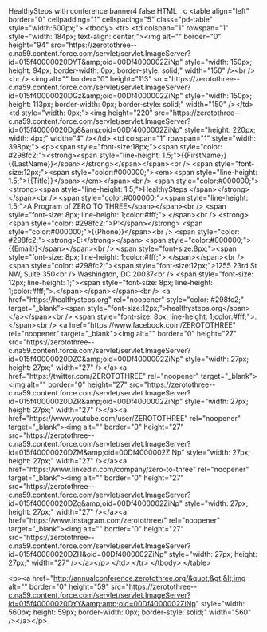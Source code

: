 <?xml version="1.0" encoding="UTF-8"?>
<CustomMetadata xmlns="http://soap.sforce.com/2006/04/metadata" xmlns:xsi="http://www.w3.org/2001/XMLSchema-instance" xmlns:xsd="http://www.w3.org/2001/XMLSchema">
    <label>HealthySteps with conference banner4</label>
    <protected>false</protected>
    <values>
        <field>HTML__c</field>
        <value xsi:type="xsd:string">&lt;table align=&quot;left&quot; border=&quot;0&quot; cellpadding=&quot;1&quot; cellspacing=&quot;5&quot; class=&quot;pd-table&quot; style=&quot;width:600px;&quot;&gt;
	&lt;tbody&gt;
		&lt;tr&gt;
			&lt;td colspan=&quot;1&quot; rowspan=&quot;1&quot; style=&quot;width: 184px; text-align: center;&quot;&gt;&lt;img alt=&quot;&quot; border=&quot;0&quot; height=&quot;94&quot; src=&quot;https://zerotothree--c.na59.content.force.com/servlet/servlet.ImageServer?id=015f40000020DYT&amp;amp;oid=00Df4000002ZiNp&quot; style=&quot;width: 150px; height: 94px; border-width: 0px; border-style: solid;&quot; width=&quot;150&quot; /&gt;&lt;br /&gt;
			&lt;br /&gt;
			&lt;img alt=&quot;&quot; border=&quot;0&quot; height=&quot;113&quot; src=&quot;https://zerotothree--c.na59.content.force.com/servlet/servlet.ImageServer?id=015f40000020DGz&amp;amp;oid=00Df4000002ZiNp&quot; style=&quot;width: 150px; height: 113px; border-width: 0px; border-style: solid;&quot; width=&quot;150&quot; /&gt;&lt;/td&gt;
			&lt;td style=&quot;width: 0px;&quot;&gt;&lt;img height=&quot;220&quot; src=&quot;https://zerotothree--c.na59.content.force.com/servlet/servlet.ImageServer?id=015f40000020Dg8&amp;amp;oid=00Df4000002ZiNp&quot; style=&quot;height: 220px; width: 4px;&quot; width=&quot;4&quot; /&gt;&lt;/td&gt;
			&lt;td colspan=&quot;1&quot; rowspan=&quot;1&quot; style=&quot;width: 398px;&quot;&gt;
			&lt;p&gt;&lt;span style=&quot;font-size:18px;&quot;&gt;&lt;span style=&quot;color: #298fc2;&quot;&gt;&lt;strong&gt;&lt;span style=&quot;line-height: 1.5;&quot;&gt;{{FirstName}} {{LastName}}&lt;/span&gt;&lt;/strong&gt;&lt;/span&gt;&lt;/span&gt;&lt;br /&gt;
			&lt;span style=&quot;font-size:12px;&quot;&gt;&lt;span style=&quot;color:#000000;&quot;&gt;&lt;em&gt;&lt;span style=&quot;line-height: 1.5;&quot;&gt;{{Title}}&lt;/span&gt;&lt;/em&gt;&lt;/span&gt;&lt;br /&gt;
			&lt;span style=&quot;color:#000000;&quot;&gt;&lt;strong&gt;&lt;span style=&quot;line-height: 1.5;&quot;&gt;HealthySteps &lt;/span&gt;&lt;/strong&gt;&lt;/span&gt;&lt;br /&gt;
			&lt;span style=&quot;color:#000000;&quot;&gt;&lt;span style=&quot;line-height: 1.5;&quot;&gt;A Program of ZERO TO THREE&lt;/span&gt;&lt;/span&gt;&lt;br /&gt;
			&lt;span style=&quot;font-size: 8px; line-height: 1;color:#fff;&quot;&gt;.&lt;/span&gt;&lt;br /&gt;
			&lt;strong&gt;&lt;span style=&quot;color: #298fc2;&quot;&gt;P:&lt;/span&gt;&lt;/strong&gt; &lt;span style=&quot;color:#000000;&quot;&gt;{{Phone}}&lt;/span&gt;&lt;br /&gt;
			&lt;span style=&quot;color: #298fc2;&quot;&gt;&lt;strong&gt;E:&lt;/strong&gt;&lt;/span&gt; &lt;span style=&quot;color:#000000;&quot;&gt;{{Email}}&lt;/span&gt;&lt;/span&gt;&lt;br /&gt;
			&lt;span style=&quot;font-size:8px;&quot;&gt;&lt;span style=&quot;font-size: 8px; line-height: 1;color:#fff;&quot;&gt;.&lt;/span&gt;&lt;/span&gt;&lt;br /&gt;
			&lt;span style=&quot;color: #298fc2;&quot;&gt;&lt;span style=&quot;font-size:12px;&quot;&gt;1255 23rd St NW, Suite 350&lt;br /&gt;
			Washington, DC 20037&lt;br /&gt;
			&lt;span style=&quot;font-size: 12px; line-height: 1;&quot;&gt;&lt;span style=&quot;font-size: 8px; line-height: 1;color:#fff;&quot;&gt;.&lt;/span&gt;&lt;/span&gt;&lt;/span&gt;&lt;br /&gt;
			&lt;a href=&quot;https://healthysteps.org&quot; rel=&quot;noopener&quot; style=&quot;color: #298fc2;&quot; target=&quot;_blank&quot;&gt;&lt;span style=&quot;font-size:12px;&quot;&gt;healthysteps.org&lt;/span&gt;&lt;/a&gt;&lt;/span&gt;&lt;br /&gt;
			&lt;span style=&quot;font-size: 8px; line-height: 1;color:#fff;&quot;&gt;.&lt;/span&gt;&lt;br /&gt;
			&lt;a href=&quot;https://www.facebook.com/ZEROTOTHREE&quot; rel=&quot;noopener&quot; target=&quot;_blank&quot;&gt;&lt;img alt=&quot;&quot; border=&quot;0&quot; height=&quot;27&quot; src=&quot;https://zerotothree--c.na59.content.force.com/servlet/servlet.ImageServer?id=015f40000020DZC&amp;amp;oid=00Df4000002ZiNp&quot; style=&quot;width: 27px; height: 27px;&quot; width=&quot;27&quot; /&gt;&lt;/a&gt;&lt;a href=&quot;https://twitter.com/ZEROTOTHREE&quot; rel=&quot;noopener&quot; target=&quot;_blank&quot;&gt;&lt;img alt=&quot;&quot; border=&quot;0&quot; height=&quot;27&quot; src=&quot;https://zerotothree--c.na59.content.force.com/servlet/servlet.ImageServer?id=015f40000020DZR&amp;amp;oid=00Df4000002ZiNp&quot; style=&quot;width: 27px; height: 27px;&quot; width=&quot;27&quot; /&gt;&lt;/a&gt;&lt;a href=&quot;https://www.youtube.com/user/ZEROTOTHREE&quot; rel=&quot;noopener&quot; target=&quot;_blank&quot;&gt;&lt;img alt=&quot;&quot; border=&quot;0&quot; height=&quot;27&quot; src=&quot;https://zerotothree--c.na59.content.force.com/servlet/servlet.ImageServer?id=015f40000020DZM&amp;amp;oid=00Df4000002ZiNp&quot; style=&quot;width: 27px; height: 27px;&quot; width=&quot;27&quot; /&gt;&lt;/a&gt;&lt;a href=&quot;https://www.linkedin.com/company/zero-to-three&quot; rel=&quot;noopener&quot; target=&quot;_blank&quot;&gt;&lt;img alt=&quot;&quot; border=&quot;0&quot; height=&quot;27&quot; src=&quot;https://zerotothree--c.na59.content.force.com/servlet/servlet.ImageServer?id=015f40000020DZg&amp;amp;oid=00Df4000002ZiNp&quot; style=&quot;width: 27px; height: 27px;&quot; width=&quot;27&quot; /&gt;&lt;/a&gt;&lt;a href=&quot;https://www.instagram.com/zerotothree/&quot; rel=&quot;noopener&quot; target=&quot;_blank&quot;&gt;&lt;img alt=&quot;&quot; border=&quot;0&quot; height=&quot;27&quot; src=&quot;https://zerotothree--c.na59.content.force.com/servlet/servlet.ImageServer?id=015f40000020DZH&amp;oid=00Df4000002ZiNp&quot; style=&quot;width: 27px; height: 27px;&quot; width=&quot;27&quot; /&gt;&lt;/a&gt;&lt;/p&gt;
			&lt;/td&gt;
		&lt;/tr&gt;
	&lt;/tbody&gt;
&lt;/table&gt;

&lt;p&gt;&lt;a href=&quot;http://annualconference.zerotothree.org/&quot;&gt;&lt;img alt=&quot;&quot; border=&quot;0&quot; height=&quot;59&quot; src=&quot;https://zerotothree--c.na59.content.force.com/servlet/servlet.ImageServer?id=015f40000020DYY&amp;amp;oid=00Df4000002ZiNp&quot; style=&quot;width: 560px; height: 59px; border-width: 0px; border-style: solid;&quot; width=&quot;560&quot; /&gt;&lt;/a&gt;&lt;/p&gt;</value>
    </values>
</CustomMetadata>
